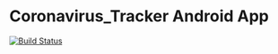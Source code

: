 # Coronavirus_Tracker Android App
[![Build Status](https://travis-ci.com/suudupa/Pandemic-Tracker.svg?branch=dev)](https://travis-ci.com/suudupa/Pandemic-Tracker)
